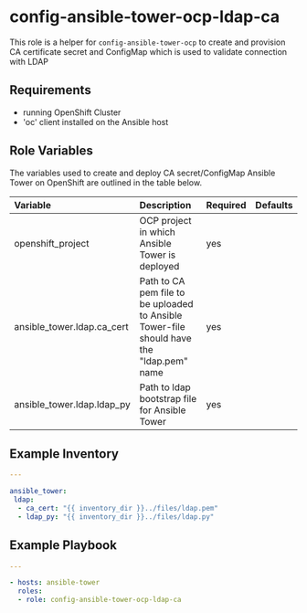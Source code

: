 config-ansible-tower-ocp-ldap-ca
============================

This role is a helper for `config-ansible-tower-ocp` to create and provision CA certificate secret and ConfigMap which is  used to validate connection with LDAP

## Requirements

  -  running OpenShift Cluster
  -  'oc' client installed on the Ansible host


## Role Variables

The variables used to create and deploy CA secret/ConfigMap  Ansible Tower on OpenShift are outlined in the table below. 

| Variable | Description | Required | Defaults |
|:---------|:------------|:---------|:---------|
|openshift_project|OCP project in which Ansible Tower is deployed|yes||
|ansible_tower.ldap.ca_cert| Path to CA pem file to be uploaded to Ansible Tower-file should have the "ldap.pem" name|yes|
|ansible_tower.ldap.ldap_py| Path to ldap bootstrap file for Ansible Tower|yes|

## Example Inventory

```yaml
---

ansible_tower:
 ldap:
  - ca_cert: "{{ inventory_dir }}../files/ldap.pem"
  - ldap_py: "{{ inventory_dir }}../files/ldap.py"
```

## Example Playbook

```yaml
---

- hosts: ansible-tower
  roles:
  - role: config-ansible-tower-ocp-ldap-ca
```
